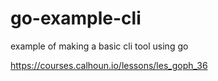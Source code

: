 # go-example-cli
example of making a basic cli tool using go


https://courses.calhoun.io/lessons/les_goph_36 